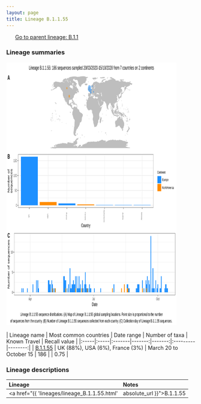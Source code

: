 ```yaml
---
layout: page
title: Lineage B.1.1.55
---
```




<p>
<ul class="actions small">
	 <a href="{{ 'lineages/lineage_B.1.1.html' | absolute_url }}" class="button special fit">Go to parent lineage: B.1.1</a>
</ul>
</p>
<h3> Lineage summaries</h3>

<img src="../assets/images/B.1.1.55.svg" alt="B.1.1.55 lineage summary figure" width="90%" height="700px" />


| Lineage name | Most common countries | Date range | Number of taxa | Known Travel | Recall value |
|:-----|:-----|:-------|-------:|-------:|:---------|--------:|
| <a href="{{ 'lineages/lineage_B.1.1.55.html' | absolute_url }}">B.1.1.55</a> | UK (88%), USA (6%), France (3%) | March 20 to October 15 | 186 |  | 0.75 |

<h3>Lineage descriptions</h3>

| Lineage | Notes |
|:-----|:-----|
| <a href="{{ 'lineages/lineage_B.1.1.55.html' | absolute_url }}">B.1.1.55</a> | England lineage |

